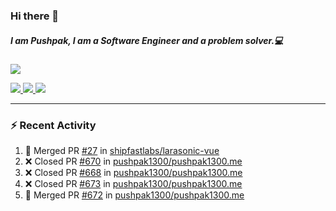 ### Hi there 👋

##### I am Pushpak, I am a Software Engineer and a problem solver.💻

<a href='https://twitter.com/pushpak1300'><a href="https://pushpak1300.me/" target="_blank">
  <img src="https://img.shields.io/badge/website-%23E34F26.svg?&style=for-the-badge" />
</a> 
 
 <a href="https://twitter.com/pushpak1300" target="_blank">
  <img src="https://img.shields.io/badge/twitter-%231DA1F2.svg?&style=for-the-badge&logo=twitter&logoColor=white" />
</a> 

<a href="https://www.linkedin.com/in/pushpak-c-286b17b1/" target="_blank">
  <img src="https://img.shields.io/badge/linkedin-%230077B5.svg?&style=for-the-badge&logo=linkedin&logoColor=white" />
</a> 

<a href="https://dev.to/pushpak1300/" target="_blank">
  <img src="http://img.shields.io/badge/dev.to-gray?style=for-the-badge&logo=dev.to&?logoColor=white?logoWidth=100?label=" />
</a> 


</p>

---

### ⚡ Recent Activity

<!--START_SECTION:activity-->
1. 🎉 Merged PR [#27](https://github.com/shipfastlabs/larasonic-vue/pull/27) in [shipfastlabs/larasonic-vue](https://github.com/shipfastlabs/larasonic-vue)
2. ❌ Closed PR [#670](https://github.com/pushpak1300/pushpak1300.me/pull/670) in [pushpak1300/pushpak1300.me](https://github.com/pushpak1300/pushpak1300.me)
3. ❌ Closed PR [#668](https://github.com/pushpak1300/pushpak1300.me/pull/668) in [pushpak1300/pushpak1300.me](https://github.com/pushpak1300/pushpak1300.me)
4. ❌ Closed PR [#673](https://github.com/pushpak1300/pushpak1300.me/pull/673) in [pushpak1300/pushpak1300.me](https://github.com/pushpak1300/pushpak1300.me)
5. 🎉 Merged PR [#672](https://github.com/pushpak1300/pushpak1300.me/pull/672) in [pushpak1300/pushpak1300.me](https://github.com/pushpak1300/pushpak1300.me)
<!--END_SECTION:activity-->
